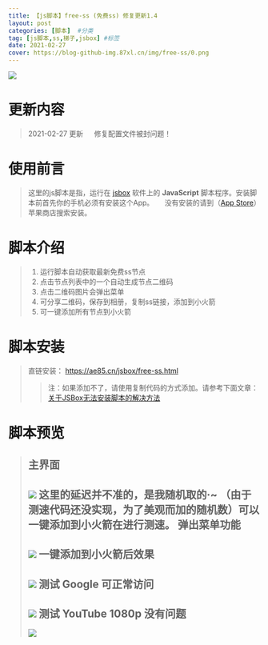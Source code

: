 ```yaml
---
title: 【js脚本】free-ss (免费ss) 修复更新1.4
layout: post
categories: [脚本]  #分类
tag: [js脚本,ss,梯子,jsbox] #标签
date: 2021-02-27
cover: https://blog-github-img.87xl.cn/img/free-ss/0.png
---
```


![](https://blog-github-img.87xl.cn/img/free-ss/0.png)

<!-- more -->
**更新内容**
======
> 2021-02-27 更新
> 　
> 修复配置文件被封问题！

**使用前言**
======
> 这里的js脚本是指，运行在 [jsbox](https://itunes.apple.com/cn/app/jsbox-%E5%AD%A6%E4%B9%A0%E5%86%99%E4%BB%A3%E7%A0%81/id1312014438?mt=8) 软件上的 **JavaScript** 脚本程序。安装脚本前首先你的手机必须有安装这个App。
> 　
> 没有安装的请到（[App Store](https://itunes.apple.com/cn/app/jsbox-%E5%AD%A6%E4%B9%A0%E5%86%99%E4%BB%A3%E7%A0%81/id1312014438?mt=8)）苹果商店搜索安装。

**脚本介绍**
======
> 1. 运行脚本自动获取最新免费ss节点
> 2. 点击节点列表中的一个自动生成节点二维码
> 3. 点击二维码图片会弹出菜单
> 4. 可分享二维码，保存到相册，复制ss链接，添加到小火箭
> 5. 可一键添加所有节点到小火箭

**脚本安装**
======
> 直链安装：
> <https://ae85.cn/jsbox/free-ss.html>
> 　
> > 注：如果添加不了，请使用复制代码的方式添加。请参考下面文章：
> > [关于JSBox无法安装脚本的解决方法](http://qq.cn.hn/g4s)

**脚本预览**
======
> 主界面
> -----
> ![](https://blog-github-img.87xl.cn/img/free-ss/1.png)
> 这里的延迟并不准的，是我随机取的·~ （由于测速代码还没实现，为了美观而加的随机数）可以一键添加到小火箭在进行测速。
> 弹出菜单功能
> -----
> ![](https://blog-github-img.87xl.cn/img/free-ss/2.png)
> 一键添加到小火箭后效果
> -----
> ![](https://blog-github-img.87xl.cn/img/free-ss/3.png)
> 测试 Google 可正常访问
> -----
> ![](https://blog-github-img.87xl.cn/img/free-ss/4.png)
> 测试 YouTube 1080p 没有问题
> -----
> ![](https://blog-github-img.87xl.cn/img/free-ss/5.png)



